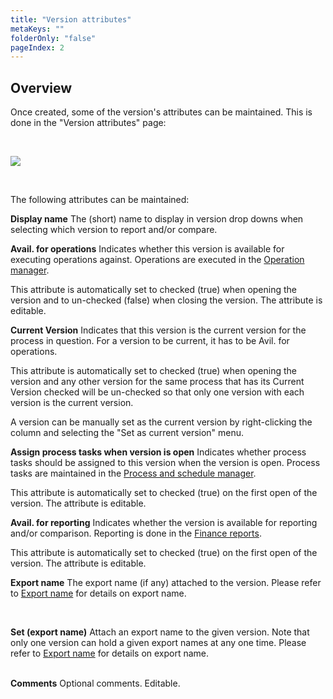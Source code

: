 ```yaml
---
title: "Version attributes"
metaKeys: ""
folderOnly: "false"
pageIndex: 2
---
```

## Overview
Once created, some of the version's attributes can be maintained. This is done in the "Version attributes" page:

<br/>

![](https://profitbasedocs.blob.core.windows.net/plannerimages/processes-and-versions-attributes.JPG)

<br/>

The following attributes can be maintained:

**Display name**
The (short) name to display in version drop downs when selecting which version to report and/or compare.
<br/>

**Avail. for operations**
Indicates whether this version is available for executing operations against. Operations are executed in the [Operation manager](../../../workbooks/administration/operation-manager.md).<br/>

This attribute is automatically set to checked (true) when opening the version and to un-checked (false) when closing the version. The attribute is editable.
<br/>

**Current Version**
Indicates that this version is the current version for the process in question. For a version to be current, it has to be Avil. for operations.

This attribute is automatically set to checked (true) when opening the version and any other version for the same process that has its Current Version checked will be un-checked so that only one version with each version is the current version.

A version can be manually set as the current version by right-clicking the column and selecting the "Set as current version" menu.

**Assign process tasks when version is open**
Indicates whether process tasks should be assigned to this version when the version is open. Process tasks are maintained in the [Process and schedule manager](../../../workbooks/process-and-tasks/process-and-schedule-manager.md).<br/>

This attribute is automatically set to checked (true) on the first open of the version. The attribute is editable.
<br/>

**Avail. for reporting**
Indicates whether the version is available for reporting and/or comparison. Reporting is done in the [Finance reports](../../../workbooks/financial-planning/finance-reports.md).<br/>

This attribute is automatically set to checked (true) on the first open of the version. The attribute is editable.
<br/>

**Export name**
The export name (if any) attached to the version. Please refer to [Export name](../../../workbooks/process-and-tasks/version-manager/export-name.md) for details on export name.<br/>

<br/>

**Set (export name)**
Attach an export name to the given version. Note that only one version can hold a given export names at any one time. Please refer to [Export name](../../../workbooks/process-and-tasks/version-manager/export-name.md) for details on export name.<br/>
<br/>

**Comments**
Optional comments. Editable.
<br/>
